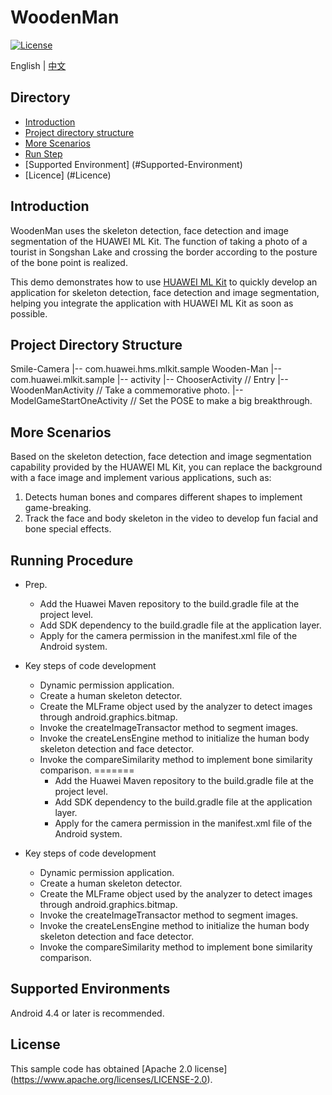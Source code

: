 # WoodenMan
[![License](https://img.shields.io/badge/Docs-hmsguides-brightgreen)](https://developer.huawei.com/consumer/cn/doc/development/HMS-Guides/ml-introduction-4)

English | [中文](https://github.com/HMS-Core/hms-ml-demo/blob/master/WoodenMan/README_ZH.md)

## Directory

* [Introduction](#Introduction)
* [Project directory structure](#Project-directory-structure)
* [More Scenarios](#More-Scenarios)
* [Run Step](#Run-Step)
* [Supported Environment] (#Supported-Environment)
* [Licence] (#Licence)


## Introduction
WoodenMan uses the skeleton detection, face detection and image segmentation of the HUAWEI ML Kit. The function of taking a photo of a tourist in Songshan Lake and crossing the border according to the posture of the bone point is realized.

This demo demonstrates how to use [HUAWEI ML Kit](https://developer.huawei.com/consumer/cn/hms/huawei-mlkit) to quickly develop an application for skeleton detection, face detection and image segmentation, helping you integrate the application with HUAWEI ML Kit as soon as possible.

## Project Directory Structure

Smile-Camera
    |-- com.huawei.hms.mlkit.sample
Wooden-Man
    |-- com.huawei.mlkit.sample
        |-- activity
            |-- ChooserActivity // Entry
            |-- WoodenManActivity // Take a commemorative photo.
            |-- ModelGameStartOneActivity // Set the POSE to make a big breakthrough.

## More Scenarios
Based on the skeleton detection, face detection and image segmentation capability provided by the HUAWEI ML Kit, you can replace the background with a face image and implement various applications, such as:
1. Detects human bones and compares different shapes to implement game-breaking.
2. Track the face and body skeleton in the video to develop fun facial and bone special effects.

## Running Procedure
- Prep.
  - Add the Huawei Maven repository to the build.gradle file at the project level.
  - Add SDK dependency to the build.gradle file at the application layer.
  - Apply for the camera permission in the manifest.xml file of the Android system.

- Key steps of code development
  - Dynamic permission application.
  - Create a human skeleton detector.
  - Create the MLFrame object used by the analyzer to detect images through android.graphics.bitmap.
  - Invoke the createImageTransactor method to segment images.
  - Invoke the createLensEngine method to initialize the human body skeleton detection and face detector.
  - Invoke the compareSimilarity method to implement bone similarity comparison.
=======
    - Add the Huawei Maven repository to the build.gradle file at the project level.
    - Add SDK dependency to the build.gradle file at the application layer.
    - Apply for the camera permission in the manifest.xml file of the Android system.

- Key steps of code development
    - Dynamic permission application.
    - Create a human skeleton detector.
    - Create the MLFrame object used by the analyzer to detect images through android.graphics.bitmap.
    - Invoke the createImageTransactor method to segment images.
    - Invoke the createLensEngine method to initialize the human body skeleton detection and face detector.
    - Invoke the compareSimilarity method to implement bone similarity comparison.

## Supported Environments
Android 4.4 or later is recommended.

## License
This sample code has obtained [Apache 2.0 license] (https://www.apache.org/licenses/LICENSE-2.0).
